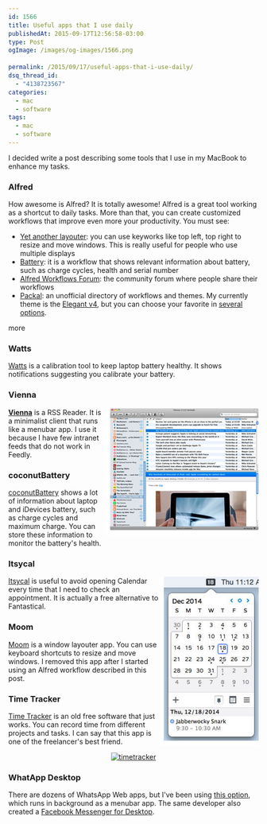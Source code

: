 ```yaml
---
id: 1566
title: Useful apps that I use daily
publishedAt: 2015-09-17T12:56:58-03:00
type: Post
ogImage: /images/og-images/1566.png

permalink: /2015/09/17/useful-apps-that-i-use-daily/
dsq_thread_id:
  - "4138723567"
categories:
  - mac
  - software
tags:
  - mac
  - software
---
```

I decided write a post describing some tools that I use in my MacBook to enhance my tasks.

### Alfred

How awesome is Alfred? It is totally awesome! Alfred is a great tool working as a shortcut to daily tasks. More than that, you can create customized workflows that improve even more your productivity. You must see:

* [Yet another layouter](http://www.alfredforum.com/topic/3154-yet-another-window-layout-workflow/): you can use keyworks like top left, top right to resize and move windows. This is really useful for people who use multiple displays
* [Battery](http://www.alfredforum.com/topic/1211-battery-view-summary-stats-about-your-laptop-battery/): it is a workflow that shows relevant information about battery, such as charge cycles, health and serial number
* [Alfred Workflows Forum](http://www.alfredforum.com/forum/3-share-your-workflows/): the community forum where people share their workflows
* [Packal](http://www.packal.org/): an unofficial directory of workflows and themes. My currently theme is the [Elegant v4](http://www.packal.org/theme/elegant-v4), but you can choose your favorite in [several options](http://www.packal.org/theme-list?items_per_page=60).

<span className="hidden">more</span>

### Watts

[Watts](http://binarytricks.com/) is a calibration tool to keep laptop battery healthy. It shows notifications suggesting you calibrate your battery.

### Vienna

<img src="/wp-content/uploads/2015/07/vienna.jpg" alt="vienna" align="right" />

[**Vienna**](http://www.vienna-rss.org/) is a RSS Reader. It is a minimalist client that runs like a menubar app. I use it because I have few intranet feeds that do not work in Feedly.

### coconutBattery

[coconutBattery](http://www.coconut-flavour.com/coconutbattery/) shows a lot of information about laptop and iDevices battery, such as charge cycles and maximum charge. You can store these information to monitor the battery's health.

### Itsycal

[<img src="/wp-content/uploads/2015/07/itsycal2.jpg" alt="Itsycal" align="right" />](http://www.mowglii.com/itsycal/)[Itsycal](http://www.mowglii.com/itsycal/) is useful to avoid opening Calendar every time that I need to check an appointment. It is actually a free alternative to Fantastical.

### Moom

[Moom](http://manytricks.com/moom/) is a window layouter app. You can use keyboard shortcuts to resize and move windows. I removed this app after I started using an Alfred workflow described in this post.

### Time Tracker

[Time Tracker](http://rainer.4950.net/timetracker-for-mac/) is an old free software that just works. You can record time from different projects and tasks. I can say that this app is one of the freelancer's best friend.

<center>
  <a href="http://rainer.4950.net/timetracker-for-mac/"><img src="/wp-content/uploads/2015/07/timetracker.png" alt="timetracker" width="615" height="281" className="alignnone size-full wp-image-1586" srcset="/wp-content/uploads/2015/07/timetracker.png 615w, /wp-content/uploads/2015/07/timetracker-300x137.png 300w" sizes="(max-width: 615px) 100vw, 615px" /></a>
</center>

### WhatApp Desktop

There are dozens of WhatsApp Web apps, but I've been using <A href="https://github.com/Aluxian/WhatsApp-Desktop">this option</A>, which runs in background as a menubar app. The same developer also created a [Facebook Messenger for Desktop](http://messengerfordesktop.com/).

